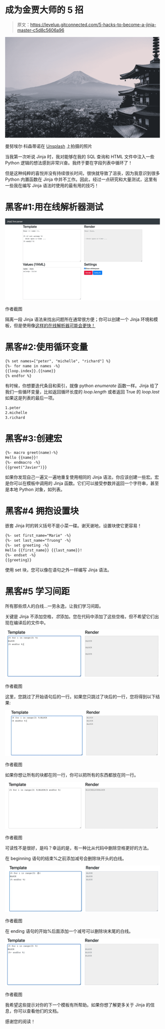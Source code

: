 # 成为金贾大师的 5 招

> 原文：<https://levelup.gitconnected.com/5-hacks-to-become-a-jinja-master-c5d8c5606a96>

![](img/55cc1e18eec2be099fd342a0228f54ae.png)

曼努埃尔·科森蒂诺在 [Unsplash](https://unsplash.com?utm_source=medium&utm_medium=referral) 上拍摄的照片

当我第一次听说 Jinja 时，我对能够在我的 SQL 查询和 HTML 文件中注入一些 Python 逻辑的想法感到非常兴奋。我终于要在字段列表中循环了！

但是这种纯粹的喜悦并没有持续很长时间，很快就导致了沮丧，因为我意识到很多 Python 内置函数在 Jinja 中并不工作。因此，经过一点研究和大量测试，这里有一些我在编写 Jinja 语法时使用的最有用的技巧！

# 黑客#1:用在线解析器测试

![](img/e6d3f094cd529cf81236c2c9f5e86e6a.png)

作者截图

隔离一段 Jinja 语法来找出问题所在通常很方便；你可以创建一个 Jinja 环境和模板，但是使用像[这样的在线解析器可能会更快！](http://jinja.quantprogramming.com/)

# 黑客#2:使用循环变量

```
{% set names=["peter", "michelle", "richard"] %}
{%- for name in names -%}
{{loop.index}}.{{name}}
{% endfor %}
```

有时候，你想要迭代条目和索引，就像 python *enumerate* 函数一样。Jinja 给了我们一些循环变量，比如返回循环长度的 *loop.length* 或者返回 True 的 *loop.last* 如果这是列表的最后一项。

```
1.peter
2.michelle
3.richard
```

# 黑客#3:创建宏

```
{%- macro greet(name)-%}
Hello {{name}}!
{%- endmacro -%}
{{greet("Javier")}}
```

如果你发现自己一遍又一遍地重复使用相同的 Jinja 语法，你应该创建一些宏。宏是你可以在模板中调用的 Jinja 函数。它们可以接受参数并返回一个字符串，甚至是本地 Python 对象，如列表。

# 黑客#4 拥抱设置块

嵌套 Jinja 时的转义括号不是小菜一碟。谢天谢地，设置块使它更容易！

```
{%- set first_name="Marie" -%}
{%- set last_name="Truong" -%}
{%- set greeting -%}
Hello {{first_name}} {{last_name}}!
{%- endset -%}
{{greeting}}
```

使用 set 块，您可以像在语句之外一样编写 Jinja 语法。

# 黑客#5 学习间距

所有那些烦人的白线…一劳永逸，让我们学习间距。

关键是 Jinja 不添加空格，*您*添加。您在代码中添加了这些空格，但不希望它们出现在编译后的文件中。

![](img/b0f9f5c7fe0f826384160981c4b837ea.png)

作者截图

这里，您跳过了开始语句后的一行。如果您只跳过了块后的一行，您将得到以下结果:

![](img/be99aec23e086b2ff8b9506347baec9e.png)

作者截图

如果你想让所有的块都在同一行，你可以把所有的东西都放在同一行。

![](img/c50adac7fceac9181fda8fcbdd38639f.png)

作者截图

可读性不是很好，是吗？幸运的是，有一种比从代码中删除空格更好的方法。

在 beginning 语句的结束%之前添加减号会删除块开头的白线。

![](img/e672267cc26988cef9b646e751054feb.png)

作者截图

在 ending 语句的开始%后面添加一个减号可以删除块末尾的白线。

![](img/d373bbfc0b91526fa4a319f2e30d7110.png)

作者截图

我希望这些提示对你的下一个模板有所帮助。如果你想了解更多关于 Jinja 的信息，你可以查看他们的文档。

感谢您的阅读！